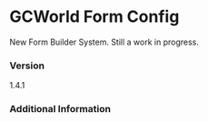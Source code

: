 # GCWorld Form Config

New Form Builder System.  Still a work in progress.




### Version
1.4.1

### Additional Information
